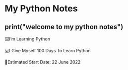 # My Python Notes

## print("welcome to my python notes")

⌨️I’m Learning Python

💻I Give Myself 100 Days To Learn Python

🚩Estimated Start Date: 22 June 2022
